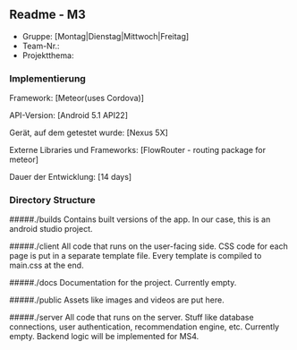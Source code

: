 ## Readme - M3

* Gruppe:	[Montag|Dienstag|Mittwoch|Freitag]
* Team-Nr.:
* Projektthema:

### Implementierung

Framework:	[Meteor(uses Cordova)]

API-Version:	[Android 5.1 API22]

Gerät, auf dem getestet wurde:
[Nexus 5X]

Externe Libraries und Frameworks:
[FlowRouter - routing package for meteor]

Dauer der Entwicklung:
[14 days]

### Directory Structure

#####./builds
Contains built versions of the app. In our case, this is an
android studio project.

#####./client
All code that runs on the user-facing side. CSS code for each page
is put in a separate template file. Every template is compiled
to main.css at the end.

#####./docs
Documentation for the project. Currently empty.

#####./public
Assets like images and videos are put here.

#####./server
All code that runs on the server. Stuff like database connections, user authentication, recommendation engine, etc. Currently empty. Backend logic will be implemented for MS4.
